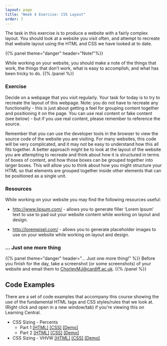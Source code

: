 ```yaml
---
layout: page
title: "Week 4 Exercise: CSS Layout"
order: 7
---
```


The task in this exercise is to produce a website with a fairly complex layout. You should look at a website you visit often, and attempt to recreate that website layout using the HTML and CSS we have looked at to date.

{{% panel theme="danger"  header="Note!"%}}

While working on your website, you should make a note of the things that work, the things that don’t work, what is easy to accomplish, and what has been tricky to do.
{{% /panel %}}

### Exercise

Decide on a webpage that you visit regularly. Your task for today is to try to recreate the layout of this webpage. Note: you do not have to recreate any functionality - this is just about getting a feel for grouping content together and positioning it on the page. You can use real content or fake content (see below) - but if you use real content, please remember to reference the source.

Remember that you can use the developer tools in the browser to view the source code of the website you are visiting. For many websites, this code will be very complicated, and it may not be easy to understand how this all fits together. A better approach might be to look at the layout of the website you are attempting to recreate and think about how it is structured in terms of boxes of content, and how those boxes can be grouped together into larger boxes. This will allow you to think about how you might structure your HTML so that elements are grouped together inside other elements that can be positioned as a single unit.

### Resources

While working on your website you may find the following resources useful:

-   http://www.lipsum.com/ - allows you to generate filler ‘Lorem Ipsum’ text to use to pad out your website content while working on layout and design.

-   http://lorempixel.com/ - allows you to generate placeholder images to use on your website while working on layout and design.

### ... Just one more thing

{{% panel theme="danger" header="... Just one more thing!" %}}
Before you finish for the day, take a screenshot (or some screenshots) of your website and email them to ChorleyMJ@cardiff.ac.uk.
{{%  /panel %}}

## Code Examples

There are a set of code examples that accompany this course showing the use of the fundamental HTML tags and CSS styles/rules that we look at. (Right click and open in a new window/tab) if you're viewing this on Learning Central.

-   CSS Sizing - Percents
    -   Part 1 [[HTML]](https://github.com/martinjc/introduction-to-html-and-css/blob/master/src/examples/css-sizing/percents/1/index.html) [[CSS]](https://github.com/martinjc/introduction-to-html-and-css/blob/master/src/examples/css-sizing/percents/1/css/style.css) [[Demo]](https://martinjc.github.io/introduction-to-html-and-css/examples/css-sizing/percents/1/)
    -   Part 2 [[HTML]](https://github.com/martinjc/introduction-to-html-and-css/blob/master/src/examples/css-sizing/percents/2/index.html) [[CSS]](https://github.com/martinjc/introduction-to-html-and-css/blob/master/src/examples/css-sizing/percents/2/css/style.css) [[Demo]](https://martinjc.github.io/introduction-to-html-and-css/examples/css-sizing/percents/2/)
-   CSS Sizing - VHVW [[HTML]](https://github.com/martinjc/introduction-to-html-and-css/blob/master/src/examples/css-sizing/vhvw/index.html) [[CSS]](https://github.com/martinjc/introduction-to-html-and-css/blob/master/src/examples/css-sizing/vhvw/css/style.css) [[Demo]](https://martinjc.github.io/introduction-to-html-and-css/examples/css-sizing/vhvw/)
